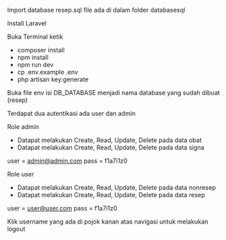 Import database resep.sql file ada di dalam folder databasesql

Install Laravel

Buka Terminal
ketik

-   composer install
-   npm install
-   npm run dev
-   cp .env.example .env
-   php artisan key:generate

Buka file env isi DB_DATABASE menjadi nama database yang sudah dibuat (resep)

Terdapat dua autentikasi ada user dan admin

Role admin

-   Datapat melakukan Create, Read, Update, Delete pada data obat
-   Datapat melakukan Create, Read, Update, Delete pada data signa

user = admin@admin.com
pass = f1a7i1z0

Role user

-   Datapat melakukan Create, Read, Update, Delete pada data nonresep
-   Datapat melakukan Create, Read, Update, Delete pada data resep

user = user@user.com
pass = f1a7i1z0

Klik username yang ada di pojok kanan atas navigasi untuk melakukan logout
